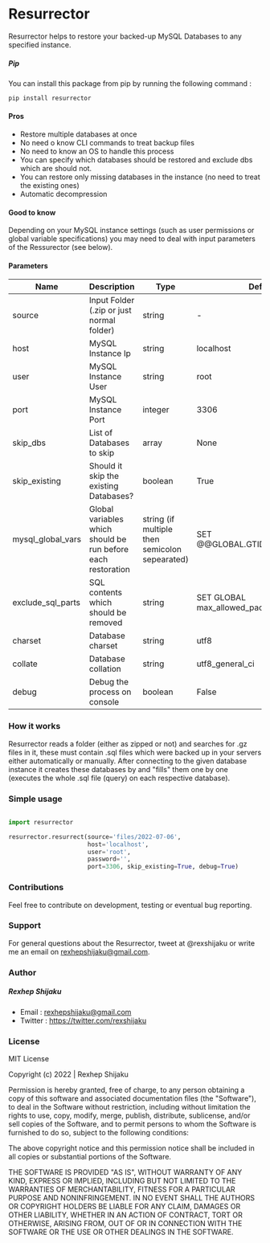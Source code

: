 # Resurrector
Resurrector helps to restore your backed-up MySQL Databases to any specified instance.

##### Pip
You can install this package from pip by running the following command :
```html
pip install resurrector
```

#### Pros

- Restore multiple databases at once
- No need o know CLI commands to treat backup files
- No need to know an OS to handle this process
- You can specify which databases should be restored and exclude dbs which are should not.
- You can restore only missing databases in the instance (no need to treat the existing ones)
- Automatic decompression

#### Good to know
Depending on your MySQL instance settings (such as user permissions or global variable specifications) you may need
to deal with input parameters of the Ressurector (see below).

#### Parameters

Name | Description | Type | Default
--- | --- | --- | --- 
source | Input Folder (.zip or just normal folder) | string | -
host | MySQL Instance Ip | string | localhost
user | MySQL Instance User | string | root
port | MySQL Instance Port | integer | 3306
skip_dbs | List of Databases to skip | array | None
skip_existing | Should it skip the existing Databases? | boolean | True
mysql_global_vars | Global variables which should be run before each restoration | string (if multiple then semicolon sepearated) | SET @@GLOBAL.GTID_PURGED='';
exclude_sql_parts | SQL contents which should be removed | string | SET GLOBAL max_allowed_packet=268435456;
charset | Database charset | string | utf8
collate | Database collation | string | utf8_general_ci
debug | Debug the process on console | boolean | False



### How it works
Resurrector reads a folder (either as zipped or not) and searches for .gz files in it, these must contain .sql files which were
backed up in your servers either automatically or manually. After connecting to the given database instance it creates these databases by
and "fills" them one by one (executes the whole .sql file (query) on each respective database).

### Simple usage

```python

import resurrector

resurrector.resurrect(source='files/2022-07-06',
                      host='localhost',
                      user='root',
                      password='',
                      port=3306, skip_existing=True, debug=True)

```

### Contributions 
Feel free to contribute on development, testing or eventual bug reporting.

### Support
For general questions about the Resurrector, tweet at @rexshijaku or write me an email on rexhepshijaku@gmail.com.

### Author
##### Rexhep Shijaku
 - Email : rexhepshijaku@gmail.com
 - Twitter : https://twitter.com/rexshijaku

### License
MIT License

Copyright (c) 2022 | Rexhep Shijaku

Permission is hereby granted, free of charge, to any person obtaining a copy of this software and associated documentation files (the "Software"), to deal in the Software without restriction, including without limitation the rights to use, copy, modify, merge, publish, distribute, sublicense, and/or sell copies of the Software, and to permit persons to whom the Software is furnished to do so, subject to the following conditions:

The above copyright notice and this permission notice shall be included in all copies or substantial portions of the Software.

THE SOFTWARE IS PROVIDED "AS IS", WITHOUT WARRANTY OF ANY KIND, EXPRESS OR IMPLIED, INCLUDING BUT NOT LIMITED TO THE WARRANTIES OF MERCHANTABILITY, FITNESS FOR A PARTICULAR PURPOSE AND NONINFRINGEMENT. IN NO EVENT SHALL THE AUTHORS OR COPYRIGHT HOLDERS BE LIABLE FOR ANY CLAIM, DAMAGES OR OTHER LIABILITY, WHETHER IN AN ACTION OF CONTRACT, TORT OR OTHERWISE, ARISING FROM, OUT OF OR IN CONNECTION WITH THE SOFTWARE OR THE USE OR OTHER DEALINGS IN THE SOFTWARE.
